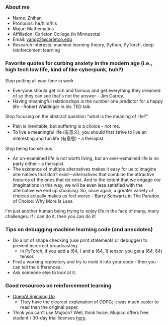 ### About me

- Name: Zhihan
- Pronouns: he/him/his
- Major: Mathematics
- Affiliation: Carleton College (in Minnesota)
- Email: yangz2@carleton.edu
- Research interests: machine learning theory, Python, PyTorch, deep reinforcement learning

### Favorite quotes for curbing anxiety in the modern age (i.e., high tech low life, kind of like cyberpunk, huh?)

Stop putting all your time in work
- Everyone should get rich and famous and get everything they dreamed of so they can see that's not the answer - Jim Carrey.
- Having meaningful relationships is the number one predictor for a happy life - Robert Waldinger in his TED talk.

Stop focusing on the abstract question "what is the meaning of life?"
- Pain is inevitable, but suffering is a choice - not me.
- To live a meaningful life (有意义), you should first strive to live an interesting and fun life (有意思) - a therapist.

Stop being too serious
- An un-examined life is not worth living, but an over-exmained life is no party either - a therapist.
- The existence of multiple alternatives makes it easy for us to imagine alternatives that don’t exist—alternatives that combine the attractive features of the ones that do exist. And to the extent that we engage our imaginations in this way, we will be even less satisfied with the alternative we end up choosing. So, once again, a greater variety of choices actually makes us feel worse - Barry Schwartz in The Paradox of Choice: Why More Is Less.

I'm just another human being trying to enjoy life in the face of many, many challenges. If I can do it, then you can do it!

### Tips on debugging machine learning code (and anecdotes)

- Do a lot of shape checking (use print statements or debugger) to prevent incorrect broadcasting.
  - In PyTorch, if you add a (64, ) and a (64, 1) tensor, you get a (64, 64) tensor. 
- Find a working repository and try to mold it into your code - then you can tell the differences. 
- Ask someone else to look at it.

### Good resources on reinforcement learning

- [OpenAI Spinning Up](https://spinningup.openai.com/en/latest/index.html)
  - They have the clearest explanation of DDPG; it was much easier to read than the original paper.
- Think you can't use Mujoco? Well, think twice. Mujoco offers free student / 30-day trial licenses [here](https://www.roboti.us/license.html).
